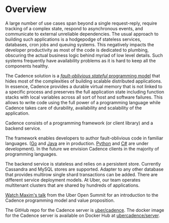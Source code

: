 # Overview

A large number of use cases span beyond a single request-reply, require tracking
of a complex state, respond to asynchronous events, and communicate to external unreliable dependencies.
The usual approach to building such applications is a hodgepodge of stateless services,
databases, cron jobs and queuing systems. This negatively impacts the developer productivity as most of the code is
dedicated to plumbing, obscuring the actual business logic behind myriad of low level details. Such systems frequently have availability problems as it is hard to keep all the components healthy.

The Cadence solution is a [_fault-oblivious stateful_ programming model](03_concepts/01_workflows) that hides most of the complexities of building scalable distributed applications. In essence, Cadence provides a durable virtual memory that is not
linked to a specific process and preserves the full application state including function stacks with local variables across all sort of host and software failures.
This allows to write code using the full power of a programming language while Cadence takes care of durability, availability and scalability of the application.

Cadence consists of a programming framework (or client library) and a backend service.

The framework enables developers to author fault-oblivious code in familiar languages.
([Go](https://github.com/uber-go/cadence-client/) and [Java](https://github.com/uber/cadence-java-client)
are in production. [Python](https://github.com/firdaus/cadence-python) and
[C#](https://github.com/nforgeio/neonKUBE/tree/master/Lib/Neon.Cadence) are under development). In the future we envision Cadence clients in the majority of programming languages.

The backend service is stateless and relies on a persistent store. Currently Cassandra and MySQL stores
are supported. Adapter to any other database that provides multirow single shard transactions
can be added. There are different service deployment models. At Uber, our team operates multitenant clusters
that are shared by hundreds of applications.

[Watch Maxim's talk](https://youtu.be/llmsBGKOuWI) from the Uber Open Summit for an introduction
to the Cadence programming model and value proposition.

The GitHub repo for the Cadence server is [uber/cadence](https://github.com/uber/cadence). The docker
image for the Cadence server is available on Docker Hub at
[ubercadence/server](https://hub.docker.com/r/ubercadence/server).
